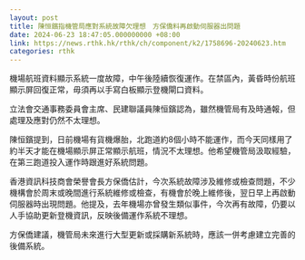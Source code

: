 ```yaml
---
layout: post
title: 陳恒鑌指機管局應對系統故障欠理想　方保僑料再啟動伺服器出問題
date: 2024-06-23 18:47:05.000000000 +08:00
link: https://news.rthk.hk/rthk/ch/component/k2/1758696-20240623.htm
categories: rthk
---
```


機場航班資料顯示系統一度故障，中午後陸續恢復運作。在禁區內，黃昏時份航班顯示屏回復正常，毋須再以手寫白板顯示登機閘口資料。

立法會交通事務委員會主席、民建聯議員陳恒鑌認為，雖然機管局有及時通報，但處理及應對仍然不太理想。

陳恒鑌提到，日前機場有貨機爆胎，北跑道約8個小時不能運作，而今天同樣用了約半天才能在機場顯示屏正常顯示航班，情況不太理想。他希望機管局汲取經驗，在第三跑道投入運作時跟進好系統問題。

香港資訊科技商會榮譽會長方保僑估計，今次系統故障涉及維修或檢查問題，不少機構會於周末或晚間進行系統維修或檢查，有機會於晚上維修後，翌日早上再啟動伺服器時出現問題。他提及，去年機場亦曾發生類似事件，今次再有故障，仍要以人手協助更新登機資訊，反映後備運作系統不理想。

方保僑建議，機管局未來進行大型更新或採購新系統時，應該一併考慮建立完善的後備系統。
